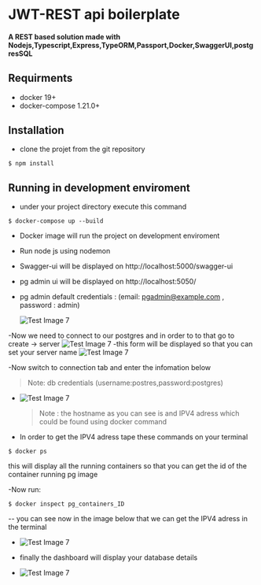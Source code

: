 # JWT-REST api boilerplate

#### A REST based solution made with Nodejs,Typescript,Express,TypeORM,Passport,Docker,SwaggerUI,postgresSQL

## Requirments

- docker 19+
- docker-compose 1.21.0+

## Installation

- clone the projet from the git repository

```
$ npm install
```

## Running in development enviroment

- under your project directory execute this command

```
$ docker-compose up --build
```

- Docker image will run the project on development enviroment

- Run node js using nodemon

- Swagger-ui will be displayed on http://localhost:5000/swagger-ui

- pg admin ui will be displayed on http://localhost:5050/

- pg admin default credentials : (email: pgadmin@example.com , password : admin)

  ![Test Image 7](https://github.com/medaymenTN/ts-express-jwt-rest-api/blob/master/docs/1.png)

-Now we need to connect to our postgres and in order to to that go to create -> server
![Test Image 7](https://github.com/medaymenTN/ts-express-jwt-rest-api/blob/master/docs/2.png)
-this form will be displayed so that you can set your server name
![Test Image 7](https://github.com/medaymenTN/ts-express-jwt-rest-api/blob/master/docs/3..PNG)

-Now switch to connection tab and enter the infomation below

> Note: db credentials (username:postres,password:postgres)

- ![Test Image 7](https://github.com/medaymenTN/ts-express-jwt-rest-api/blob/master/docs/4.PNG)
  > Note : the hostname as you can see is and IPV4 adress which could be found using docker command
- In order to get the IPV4 adress tape these commands on your terminal

```
$ docker ps
```

this will display all the running containers so that you can get the id of the container running pg image

-Now run:

```
$ docker inspect pg_containers_ID
```

-- you can see now in the image below that we can get the IPV4 adress in the terminal

- ![Test Image 7](https://github.com/medaymenTN/ts-express-jwt-rest-api/blob/master/docs/3.PNG)

- finally the dashboard will display your database details

- ![Test Image 7](https://github.com/medaymenTN/ts-express-jwt-rest-api/blob/master/docs/5.PNG)
